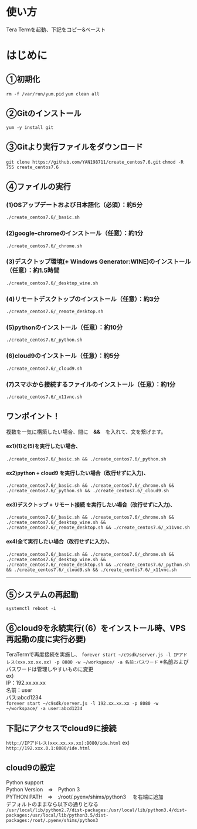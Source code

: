 # 使い方
Tera Termを起動、下記をコピー&ペースト

# はじめに
## ①初期化
```rm -f /var/run/yum.pid```
```yum clean all```

## ②Gitのインストール
```yum -y install git```

## ③Gitより実行ファイルをダウンロード
```git clone https://github.com/YAN198711/create_centos7.6.git```
```chmod -R 755 create_centos7.6```

## ④ファイルの実行
### (1)OSアップデートおよび日本語化（必須）：約5分
```./create_centos7.6/_basic.sh```

### (2)google-chromeのインストール（任意）：約1分
```./create_centos7.6/_chrome.sh```

### (3)デスクトップ環境(+ Windows Generator:WINE)のインストール（任意）：約1.5時間
```./create_centos7.6/_desktop_wine.sh```

### (4)リモートデスクトップのインストール（任意）：約3分
```./create_centos7.6/_remote_desktop.sh```

### (5)pythonのインストール（任意）：約10分
```./create_centos7.6/_python.sh```

### (6)cloud9のインストール（任意）：約5分
```./create_centos7.6/_cloud9.sh```

### (7)スマホから接続するファイルのインストール（任意）：約1分
```./create_centos7.6/_x11vnc.sh```

## ワンポイント！
複数を一気に構築したい場合、間に　**&&**　を入れて、文を繋げます。

#### ex1)(1)と(5)を実行したい場合、
```./create_centos7.6/_basic.sh && ./create_centos7.6/_python.sh```

#### ex2)python + cloud9 を実行したい場合（改行せずに入力)、
```./create_centos7.6/_basic.sh && ./create_centos7.6/_chrome.sh && ./create_centos7.6/_python.sh && ./create_centos7.6/_cloud9.sh```

#### ex3)デスクトップ + リモート接続 を実行したい場合（改行せずに入力)、
```./create_centos7.6/_basic.sh && ./create_centos7.6/_chrome.sh && ./create_centos7.6/_desktop_wine.sh && ./create_centos7.6/_remote_desktop.sh && ./create_centos7.6/_x11vnc.sh```

#### ex4)全て実行したい場合（改行せずに入力）、
```./create_centos7.6/_basic.sh && ./create_centos7.6/_chrome.sh && ./create_centos7.6/_desktop_wine.sh && ./create_centos7.6/_remote_desktop.sh && ./create_centos7.6/_python.sh && ./create_centos7.6/_cloud9.sh && ./create_centos7.6/_x11vnc.sh```


***
## ⑤システムの再起動
```systemctl reboot -i```

## ⑥cloud9を永続実行(（6）をインストール時、VPS再起動の度に実行必要)
TeraTermで再度接続を実施し、
```forever start ~/c9sdk/server.js -l IPアドレス(xxx.xx.xx.xx) -p 8080 -w ~/workspace/ -a 名前:パスワード```
※名前およびパスワードは管理しやすいものに変更 \
ex) \
IP：192.xx.xx.xx \
名前：user \
パス:abcd1234 \
```forever start ~/c9sdk/server.js -l 192.xx.xx.xx -p 8080 -w ~/workspace/ -a user:abcd1234```

## 下記にアクセスでcloud9に接続
```http://IPアドレス(xxx.xx.xx.xx):8080/ide.html```
ex)
```http://192.xxx.0.1:8080/ide.html```

## cloud9の設定
Python support \
Python Version　⇒　Python 3 \
PYTHON PATH　⇒　:/root/.pyenv/shims/python3 　を右端に追加 \
デフォルトのままなら以下の通りとなる \
```/usr/local/lib/python2.7/dist-packages:/usr/local/lib/python3.4/dist-packages:/usr/local/lib/python3.5/dist-packages:/root/.pyenv/shims/python3```